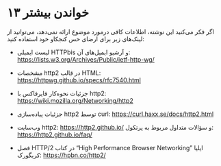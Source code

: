 # ۱۳ خواندن بیشتر

اگر فکر می‌کنید این نوشته، اطلاعات کافی درمورد موضوع ارائه نمی‌دهد، می‌توانید از لینک‌های زیر برای ارضای حس کنجکاو خود استفاده کنید:

- لیست ایمیلی HTTPbis و آرشیو ایمیل‌های آن: https://lists.w3.org/Archives/Public/ietf-http-wg/

- مشخصات http2 در قالب HTML: https://httpwg.github.io/specs/rfc7540.html

- جزئیات نحوه‌کار فایرفاکس با http2: https://wiki.mozilla.org/Networking/http2

- جزئيات پیاده‌سازی http2 توسط curl: https://curl.haxx.se/docs/http2.html

- وب‌سایت http2: https://http2.github.io/ و سؤالات متداول مربوط به پرتکول: https://http2.github.io/faq/

- فصل HTTP/2 در کتاب “High Performance Browser Networking” ایلیا کریگورک: https://hpbn.co/http2/
